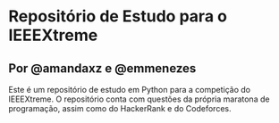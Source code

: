 # Repositório de Estudo para o IEEEXtreme

## Por @amandaxz e @emmenezes

Este é um repositório de estudo em Python para a competição do IEEEXtreme. 
O repositório conta com questões da própria maratona de programação, assim como do HackerRank e do Codeforces.